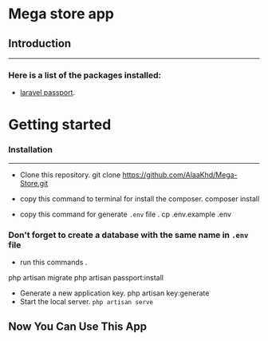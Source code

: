 # Mega store app
## Introduction


<hr> 

### Here is a list of the packages installed:
- [laravel passport](https://laravel.com/docs/9.x/passport).

# Getting started
### Installation
<hr> 


- Clone this repository.
git clone https://github.com/AlaaKhd/Mega-Store.git
 

- copy this command to terminal for install the composer.
composer install
- copy this command for generate <code>.env</code> file .
cp .env.example .env 
### Don't forget to create a database with the same name in <code>.env</code> file
- run this commands .
 
php artisan migrate
php artisan passport:install
- Generate a new application key.
php artisan key:generate
- Start the local server.
` php artisan serve `

## Now You Can Use This App
